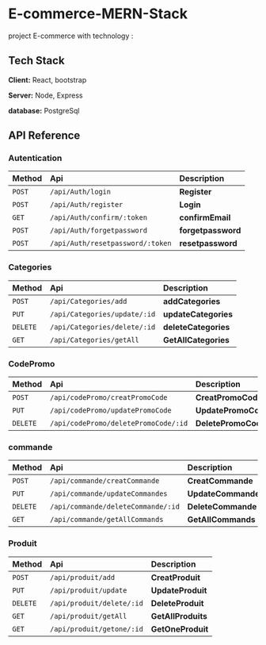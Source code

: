 # E-commerce-MERN-Stack
project E-commerce with technology :

## Tech Stack

**Client:** React, bootstrap

**Server:** Node, Express

**database:** PostgreSql


## API Reference

### Autentication

| Method | Api     | Description                |
| :-------- | :------- | :------------------------- |
| `POST` | `/api/Auth/login` | **Register**|
| `POST` | `/api/Auth/register` | **Login**|
| `GET` | `/api/Auth/confirm/:token` | **confirmEmail**|
| `POST` | `/api/Auth/forgetpassword` | **forgetpassword**|
| `POST` | `/api/Auth/resetpassword/:token` | **resetpassword**|

### Categories

| Method | Api     | Description                |
| :-------- | :------- | :------------------------- |
| `POST` | `/api/Categories/add` | **addCategories**|
| `PUT` | `/api/Categories/update/:id` | **updateCategories**|
| `DELETE` | `/api/Categories/delete/:id` | **deleteCategories**|
| `GET` | `/api/Categories/getAll` | **GetAllCategories**|

### CodePromo

| Method | Api     | Description                |
| :-------- | :------- | :------------------------- |
| `POST` | `/api/codePromo/creatPromoCode` | **CreatPromoCode**|
| `PUT` | `/api/codePromo/updatePromoCode` | **UpdatePromoCode**|
| `DELETE` | `/api/codePromo/deletePromoCode/:id` | **DeletePromoCode**|

### commande

| Method | Api     | Description                |
| :-------- | :------- | :------------------------- |
| `POST` | `/api/commande/creatCommande` | **CreatCommande**|
| `PUT` | `/api/commande/updateCommandes` | **UpdateCommandes**|
| `DELETE` | `/api/commande/deleteCommande/:id` | **DeleteCommande**|
| `GET` | `/api/commande/getAllCommands` | **GetAllCommands**|

### Produit

| Method | Api     | Description                |
| :-------- | :------- | :------------------------- |
| `POST` | `/api/produit/add` | **CreatProduit**|
| `PUT` | `/api/produit/update` | **UpdateProduit**|
| `DELETE` | `/api/produit/delete/:id` | **DeleteProduit**|
| `GET` | `/api/produit/getAll` | **GetAllProduits**|
| `GET` | `/api/produit/getone/:id` | **GetOneProduit**|

